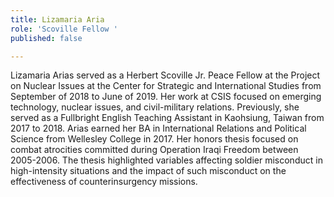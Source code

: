 ```yaml
---
title: Lizamaria Aria
role: 'Scoville Fellow '
published: false

---
```

Lizamaria Arias served as a Herbert Scoville Jr. Peace Fellow at the Project on Nuclear Issues at the Center for Strategic and International Studies from September of 2018 to June of 2019. Her work at CSIS focused on emerging technology, nuclear issues, and civil-military relations. Previously, she served as a Fullbright English Teaching Assistant in Kaohsiung, Taiwan from 2017 to 2018. Arias earned her BA in International Relations and Political Science from Wellesley College in 2017. Her honors thesis focused on combat atrocities committed during Operation Iraqi Freedom between 2005-2006. The thesis highlighted variables affecting soldier misconduct in high-intensity situations and the impact of such misconduct on the effectiveness of counterinsurgency missions.